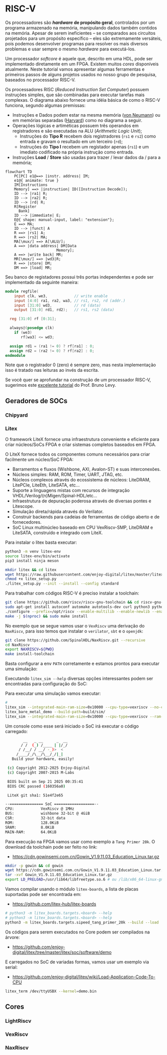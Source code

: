 # RISC-V 

Os processadores são ***hardware* de propósito geral**, controlados por um programa armazenado na memória, manipulando dados também contidos na memória. Apesar de serem ineficientes – se comparados aos circuitos projetados para um propósito específico – eles são extremamente versáteis, pois podemos desenvolver programas para resolver os mais diversos problemas e usar sempre o mesmo *hardware* para executá-los.

Um processador *softcore* é aquele que, descrito em uma HDL, pode ser implementado diretamente em um FPGA. Existem muitos *cores* disponíveis atualmente. Neste tutorial vamos apresentar algumas ferramentas e primeiros passos de alguns projetos usados no nosso grupo de pesquisa, baseados no processador RISC-V. 

Os processadores RISC (*Reduced Instruction Set Computer*) possuem instruções simples, que são combinadas para executar tarefas mais complexas. O diagrama abaixo fornece uma idéia básica de como o RISC-V funciona, segundo algumas premissas: 

- Instruções e Dados podem estar na mesma memória ([von Neumann](https://pt.wikipedia.org/wiki/Arquitetura_de_von_Neumann)) ou em memórias separadas ([Harvard](https://pt.wikipedia.org/wiki/Arquitetura_Harvard)) como no diagrama a seguir.
- Operações lógicas e artiméticas possuem três operandos em registradores e são executadas na ALU (*Arithmetic Logic Unit*);
    * Instruções do **Tipo R** recebem dois registradores (`rs1` e `rs2`) como entrada e gravam o resultado em um terceiro (`rd`); 
    * Instruções do **Tipo I** recebem um registador apenas (`rs1`) e um imediato codificado na própria instrução como entrada. 
- Instruções **Load** / **Store** são usadas para trazer / levar dados da / para a memória;

```mermaid
flowchart TD
    PC[PC] e1@==> |instr. address| IM; 
    e1@{ animate: true }
    IM[Instructions 
    Memory] ==> |instruction| ID([Instruction Decode]);
    ID --> |ra1| R;
    ID --> |ra2| R;
    ID --> |rd| R;
    R[Register
      Bank]
    ID --> |immediate| E;
    E@{ shape: manual-input, label: "extension"};
    E ==> MA;
    ID --> |funct| A
    R ==> |rs1| A;
    R ==> |rs2| MA;
    MA[\mux/] ==> A[\ALU/];
    A ==> |data address| DM[Data 
                       Memory];
    A ==> |write back| MR;
    MR[\mux/] ==> |wd3|R;
    R ==> |store| DM;
    DM ==> |load| MR;
```

Seu banco de registadores possui três portas independentes e pode ser implementado da seguinte maneira:

```verilog
module regfile(
    input clk, we3,            // write enable
    input [4:0] ra1, ra2, wa3, // rs1, rs2, rd (addr.)
    input [31:0] wd3,          // rd (data)
    output [31:0] rd1, rd2);   // rs1, rs2 (data)

  reg [31:0] rf [0:31];

  always@(posedge clk)
    if (we3) 
       rf[wa3] <= wd3;	

  assign rd1 = (ra1 != 0) ? rf[ra1] : 0;
  assign rd2 = (ra2 != 0) ? rf[ra2] : 0;
endmodule
```

Note que o registrador 0 (zero) é sempre zero, mas nesta implementação isso é tratado nas leituras ao invés da escrita. 

Se você quer se aprofundar na construção de um processador RISC-V, sugerimos este [excelente tutorial](https://github.com/BrunoLevy/learn-fpga/blob/master/FemtoRV/TUTORIALS/FROM_BLINKER_TO_RISCV/) do Prof. Bruno Levy.

## Geradores de SOCs

### Chipyard

### Litex

O framework LiteX fornece uma infraestrutura conveniente e eficiente para criar núcleos/SoCs FPGA e criar sistemas completos baseados em FPGA.

O LiteX fornece todos os componentes comuns necessários para criar facilmente um núcleo/SoC FPGA:

- Barramentos e fluxos (Wishbone, AXI, Avalon-ST) e suas interconexões.
- Núcleos simples: RAM, ROM, Timer, UART, JTAG, etc.
- Núcleos complexos através do ecossistema de núcleos: LiteDRAM, LitePCIe, LiteEth, LiteSATA, etc...
- Suporte a linguagens mistas com recursos de integração VHDL/Verilog/(n)Migen/Spinal-HDL/etc...
- Infraestrutura de depuração poderosa através de diversas pontes e Litescope.
- Simulação direta/rápida através do Verilator.
- Construir backends para cadeias de ferramentas de código aberto e de fornecedores.
- SoC Linux multinúcleo baseado em CPU VexRiscv-SMP, LiteDRAM e LiteSATA, construído e integrado com LiteX.

Para instalar o litex basta executar:

```sh
python3 -m venv litex-env
source litex-env/bin/activate
pip3 install ninja meson
```

```sh
mkdir litex && cd litex
wget https://raw.githubusercontent.com/enjoy-digital/litex/master/litex_setup.py
chmod +x litex_setup.py
./litex_setup.py --init --install --config standard
```

Para trabalhar com códigos RISC-V é preciso instalar a toolchain:
```sh
git clone https://github.com/riscv/riscv-gnu-toolchain && cd riscv-gnu-toolchain
sudo apt-get install autoconf automake autotools-dev curl python3 python3-pip python3-tomli libmpc-dev libmpfr-dev libgmp-dev gawk build-essential bison flex texinfo gperf libtool patchutils bc zlib1g-dev libexpat-dev ninja-build git cmake libglib2.0-dev libslirp-dev
./configure --prefix=/opt/riscv --enable-multilib --enable-newlib --enable-linux --enable-debug-info --with-arch=rv32gc --with-abi=ilp32d
make -j $(nproc) && sudo make install
```

No exemplo que se segue vamos usar o `VexRiscv` uma derivação do `NaxRiscv`, para isso temos que instalar o `verilator`, `sbt` e o `openjdk`:
```sh
git clone https://github.com/SpinalHDL/NaxRiscv.git --recursive
cd NaxRiscv
export NAXRISCV=${PWD}
make install-toolchain
```

Basta configurar a env `PATH` corretamente e estamos prontos para executar uma simulação:

Executando `litex_sim --help` diversas opções interessantes podem ser encontradas para configuração do SoC:

Para executar uma simulação vamos executar:
```sh
# 
litex_sim --integrated-main-ram-size=0x10000 --cpu-type=vexriscv --no-compile-gateware
litex_bare_metal_demo --build-path=build/sim/
litex_sim --integrated-main-ram-size=0x10000 --cpu-type=vexriscv --ram-init=demo.bin
```

Um console como esse será iniciado o SoC irá executar o código carregado:
```sh
        __   _ __      _  __
       / /  (_) /____ | |/_/
      / /__/ / __/ -_)>  <
     /____/_/\__/\__/_/|_|
   Build your hardware, easily!

 (c) Copyright 2012-2025 Enjoy-Digital
 (c) Copyright 2007-2015 M-Labs

 BIOS built on Sep 21 2025 00:35:41
 BIOS CRC passed (160356a0)

 LiteX git sha1: 51e4f2e65

--=============== SoC ==================--
CPU:            VexRiscv @ 1MHz
BUS:            wishbone 32-bit @ 4GiB
CSR:            32-bit data
ROM:            128.0KiB
SRAM:           8.0KiB
MAIN-RAM:       64.0KiB
```

Para execução na FPGA vamos usar como exemplo a `Tang Primer 20k`. O download da toolchain pode ser feito no link:
- https://cdn.gowinsemi.com.cn/Gowin_V1.9.11.03_Education_Linux.tar.gz

```sh
mkdir -p gowin && cd gowin
wget https://cdn.gowinsemi.com.cn/Gowin_V1.9.11.03_Education_Linux.tar.gz
tar -xvf Gowin_V1.9.11.03_Education_Linux.tar.gz
export LD_PRELOAD=/usr/lib64/libfreetype.so.6 # ou /lib/x86_64-linux-gnu/libfreetype.so
```

Vamos compilar usando o módulo `litex-boards`, a lista de placas suportadas pode ser encontrada em:
- https://github.com/litex-hub/litex-boards

```sh
# python3 -m litex_boards.targets.<board> --help
# python3 -m litex_boards.targets.<board> --help
python3 -m litex_boards.targets.sipeed_tang_primer_20k --build --load
```

Os códigos para serem executados no Core podem ser compilados na árvore:
- https://github.com/enjoy-digital/litex/tree/master/litex/soc/software/demo

E carregados no SoC de variadas formas, vamos usar um exemplo via serial:
- https://github.com/enjoy-digital/litex/wiki/Load-Application-Code-To-CPU

```sh
litex_term /dev/ttyUSBX --kernel=demo.bin
```

## Cores

### LightRiscv

### VexRiscv

### NaxRiscv